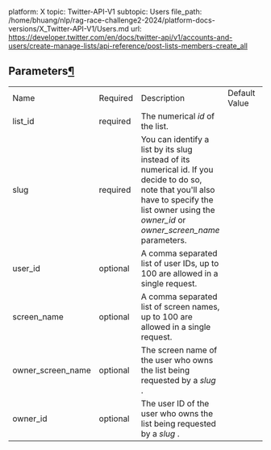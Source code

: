 platform: X
topic: Twitter-API-V1
subtopic: Users
file_path: /home/bhuang/nlp/rag-race-challenge2-2024/platform-docs-versions/X_Twitter-API-V1/Users.md
url: https://developer.twitter.com/en/docs/twitter-api/v1/accounts-and-users/create-manage-lists/api-reference/post-lists-members-create_all

## Parameters[¶](#parameters "Permalink to this headline")

|     |     |     |     |     |
| --- | --- | --- | --- | --- |
| Name | Required | Description | Default Value | Example |
| list\_id | required | The numerical _id_ of the list. |     |     |
| slug | required | You can identify a list by its slug instead of its numerical id. If you decide to do so, note that you'll also have to specify the list owner using the _owner\_id_ or _owner\_screen\_name_ parameters. |     |     |
| user\_id | optional | A comma separated list of user IDs, up to 100 are allowed in a single request. |     |     |
| screen\_name | optional | A comma separated list of screen names, up to 100 are allowed in a single request. |     |     |
| owner\_screen\_name | optional | The screen name of the user who owns the list being requested by a _slug_ . |     |     |
| owner\_id | optional | The user ID of the user who owns the list being requested by a _slug_ . |     |     |